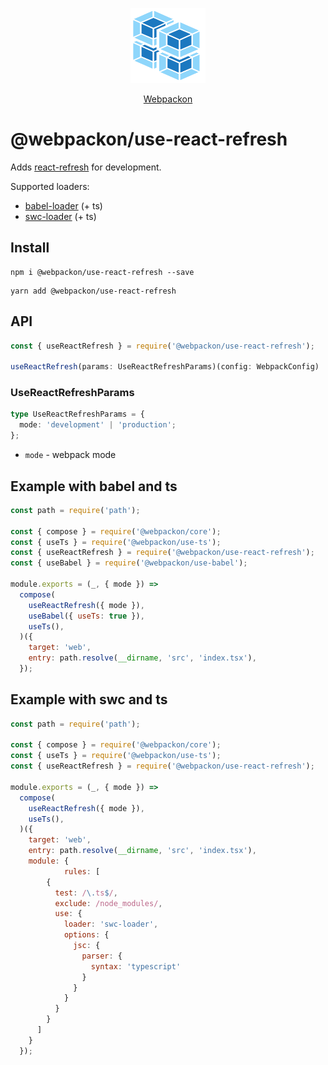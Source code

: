<p align="center">
  <img src='https://raw.githubusercontent.com/AndTem/webpackon/master/images/logo.svg' height='120' width='120'>
</p>
<p align="center">
  <a href="https://github.com/AndTem/webpackon#readme">Webpackon</a>
</p>

# @webpackon/use-react-refresh

Adds [react-refresh](https://www.npmjs.com/package/react-refresh) for development.

Supported loaders:
- [babel-loader](https://www.npmjs.com/package/babel-loader) (+ ts)
- [swc-loader](https://github.com/swc-project/swc-loader) (+ ts)

## Install
```shell
npm i @webpackon/use-react-refresh --save
```

```shell
yarn add @webpackon/use-react-refresh
```

## API

```ts
const { useReactRefresh } = require('@webpackon/use-react-refresh');

useReactRefresh(params: UseReactRefreshParams)(config: WebpackConfig)
```

### UseReactRefreshParams
```ts
type UseReactRefreshParams = {
  mode: 'development' | 'production';
};
```

- ```mode``` - webpack mode

## Example with babel and ts

```js
const path = require('path');

const { compose } = require('@webpackon/core');
const { useTs } = require('@webpackon/use-ts');
const { useReactRefresh } = require('@webpackon/use-react-refresh');
const { useBabel } = require('@webpackon/use-babel');

module.exports = (_, { mode }) =>
  compose(
    useReactRefresh({ mode }),
    useBabel({ useTs: true }),
    useTs(),
  )({
    target: 'web',
    entry: path.resolve(__dirname, 'src', 'index.tsx'),
  });

```

## Example with swc and ts

```js
const path = require('path');

const { compose } = require('@webpackon/core');
const { useTs } = require('@webpackon/use-ts');
const { useReactRefresh } = require('@webpackon/use-react-refresh');

module.exports = (_, { mode }) =>
  compose(
    useReactRefresh({ mode }),
    useTs(),
  )({
    target: 'web',
    entry: path.resolve(__dirname, 'src', 'index.tsx'),
    module: {
			rules: [
        {
          test: /\.ts$/,
          exclude: /node_modules/,
          use: {
            loader: 'swc-loader',
            options: {
              jsc: {
                parser: {
                  syntax: 'typescript'
                }
              }
            }
          }
        }
      ]
    }
  });

```
